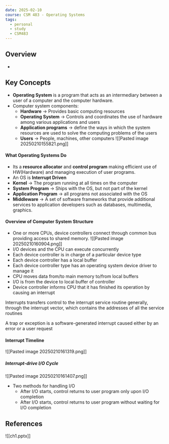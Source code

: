 ```yaml
---
date: 2025-02-10
course: CSM 483 - Operating Systems
tags:
  - personal
  - study
  - CSM483
---
```


## **Overview**

-

## **Key Concepts**

- **Operating System** is a program that acts as an intermediary between a user of a computer and the computer hardware.
- Computer system components:
	- **Hardware** -> Provides basic computing resources
	- **Operating System** -> Controls and coordinates the use of hardware among various applications and users
	- **Application programs** -> define the ways in which the system resources are used to solve the computing problems of the users
	- **Users** -> People, machines, other computers
	![[Pasted image 20250210155821.png]]

#### What Operating Systems Do

- Its a **resource allocator** and **control program** making efficient use of HW(Hardware) and managing execution of user programs.
- An OS is **Interrupt Driven**
- **Kernel** -> The program running at all times on the computer
- **System Program** -> Ships with the OS, but not part of the kernel
- **Application Program** -> all programs not associated with the OS
- **Middleware** -> A set of software frameworks that provide additional services to application developers such as databases, multimedia, graphics.

#### Overview of Computer System Structure

- One or more CPUs, device controllers connect through common bus providing access to shared memory.
 ![[Pasted image 20250210160904.png]]
- I/O devices and the CPU can execute concurrently
- Each device controller is in charge of a particular device type
- Each device controller has a local buffer
- Each device controller type has an operating system device driver to manage it
- CPU moves data from/to main memory to/from local buffers
- I/O is from the device to local buffer of controller
- Device controller informs CPU that it has finished its operation by causing an interrupt

Interrupts transfers control to the interrupt service routine generally, through the interrupt vector, which contains the addresses of all the service routines

A trap or exception is a software-generated interrupt caused either by an error or a user request

#### Interrupt Timeline

![[Pasted image 20250210161319.png]]

##### Interrupt-drive I/O Cycle

![[Pasted image 20250210161407.png]]

- Two methods for handling I/O
	- After I/O starts, control returns to user program only upon I/O completion
	- After I/O starts, control returns to user program without waiting for I/O completion

## **References**

![[ch1.pptx]]
